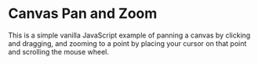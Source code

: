 # Canvas Pan and Zoom

This is a simple vanilla JavaScript example of panning a canvas by clicking and dragging, and zooming to a point by placing your cursor on that point and scrolling the mouse wheel.
